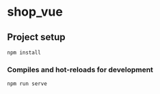 # shop_vue

## Project setup
```
npm install
```

### Compiles and hot-reloads for development
```
npm run serve
```
